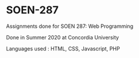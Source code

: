 # SOEN-287
Assignments done for SOEN 287: Web Programming

Done in Summer 2020 at Concordia University

Languages used : HTML, CSS, Javascript, PHP
